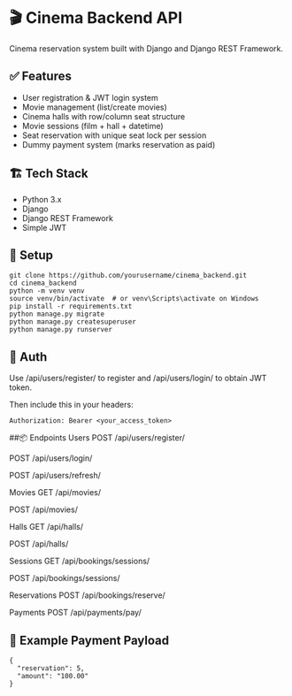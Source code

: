 # 🎬 Cinema Backend API

Cinema reservation system built with Django and Django REST Framework.

## ✅ Features

- User registration & JWT login system
- Movie management (list/create movies)
- Cinema halls with row/column seat structure
- Movie sessions (film + hall + datetime)
- Seat reservation with unique seat lock per session
- Dummy payment system (marks reservation as paid)

## 🏗 Tech Stack

- Python 3.x
- Django
- Django REST Framework
- Simple JWT

## 🚀 Setup

```
git clone https://github.com/yourusername/cinema_backend.git
cd cinema_backend
python -m venv venv
source venv/bin/activate  # or venv\Scripts\activate on Windows
pip install -r requirements.txt
python manage.py migrate
python manage.py createsuperuser
python manage.py runserver
````

## 🔐 Auth
Use /api/users/register/ to register and /api/users/login/ to obtain JWT token.

Then include this in your headers:
````
Authorization: Bearer <your_access_token>
````

##📦 Endpoints
Users
POST /api/users/register/

POST /api/users/login/

POST /api/users/refresh/

Movies
GET /api/movies/

POST /api/movies/

Halls
GET /api/halls/

POST /api/halls/

Sessions
GET /api/bookings/sessions/

POST /api/bookings/sessions/

Reservations
POST /api/bookings/reserve/

Payments
POST /api/payments/pay/

## 🧪 Example Payment Payload
````
{
  "reservation": 5,
  "amount": "100.00"
}
````
